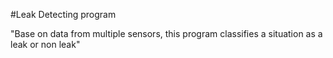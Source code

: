 #Leak Detecting program

"Base on data from multiple sensors, this program classifies a situation as a leak or non leak"